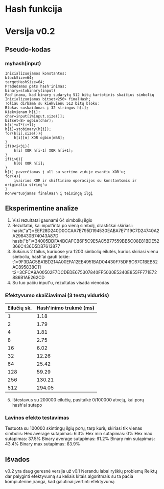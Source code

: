 # Hash funkcija

# Versija v0.2
## Pseudo-kodas

### myhash(input)

```
Inicializuojamos konstantos:
blockSize=64;
targetHashSize=64;
Pradedamas pats hash'inimas:
binary=stobinary(input)
Pad'inama, kad binary sudarytų 512 bitų kartotinis skaičius simbolių
Inicializuojamas bitset<256> finalHash;
Toliau dirbama su kiekvienu 512 bitų bloku:
Blokas suskaidomas į 32 stringus h[i];
Kiekvienam h[i]:
char=input[i%input.size()];
bitset<8> ogbin(char);
h[i]+=7*(i+1);
h[i]=stobinary(h[i]);
for(h[i].size()){
    h[i][m] XOR ogbin[m%8];
}
if(0<i<31){
    h[i] XOR h[i-1] XOR h[i+1];
}
if(i>0){
    h[0] XOR h[i];
}
h[i] paverčiamas į ull su vertimo viduje esančiu XOR'u;
for(4){
    įvairios XOR ir shiftinimo operacijos su konstantomis ir originaliu string'u
}
Konvertuojamas finalHash į teisingą ilgį
```

## Eksperimentine analize

1. Visi rezultatai gaunami 64 simbolių ilgio
2. Rezultatai, kai input'inta po vieną simbolį, drastiškai skiriasi:
hash("a")=EEF28D240D0CCAA7E795D194530EABA7E7119C7D24740A2A298430B74043A87D
hasb("b")=34005DDFA4BCAFCB6F5C9E5AC5B77559BB5C08E81BDE52366C436D5DB7613877
3. Sukūrus 2 failus, kuriuose yra 1200 simbolių eilutės, kurios skiriasi vienu simboliu, hash'ai gauti tokie:
t1=9F3DAC5BA1BD214A00EFA12EE4951BAD04430F75DF8C67C1BEB52AC895838C11
t2=3CFCA9A00502F7DCDEDE675307840FF5030E5340E855FF771E72886B1AE262CD
4. Su tuo pačiu input'u, rezultatas visada vienodas

### Efektyvumo skaičiavimai (3 testų vidurkis)
| Eilučių sk. | Hash'inimo trukmė (ms) |
| :--- | ---- |
| 1 | 1.18 |
| 2 | 1.79 |
| 4 | 1.81 |
| 8 | 2.75 |
| 16 | 6.02 |
| 32 | 12.26 |
| 64 | 25.42 |
| 128 | 59.29 |
| 256 | 130.21 |
| 512 | 294.05 |

5. Ištestavus su 200000 eilučių, pasitaikė 0/100000 atvejų, kai porų hash'ai sutapo

### Lavinos efekto testavimas
Testuota su 100000 skintingų ilgių porų, tarp kurių skiriasi tik vienas simbolis:
Hex average sutapimas: 6.3%
Hex min sutapimas: 0%
Hex max sutapimas: 37.5%
Binary average sutapimas: 61.2%
Binary min sutapimas: 43.4%
Binary max sutapimas: 83.9%

## Išvados
v0.2 yra daug geresnė versija už v0.1
Nerandu labai ryškių problemų
Reiktų dar palyginti efektyvumą su keliais kitais algoritmais su ta pačia kompiuterine įranga, kad galutinai įvertinti efektyvumą
